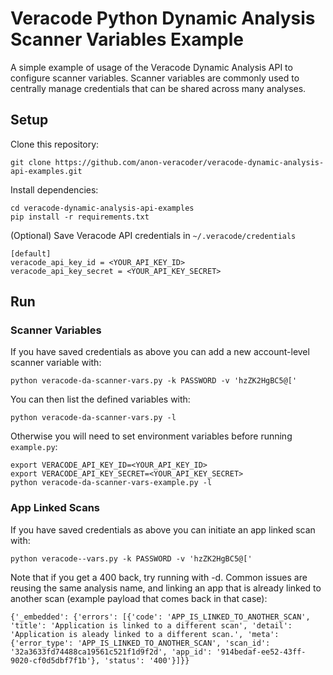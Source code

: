 # Veracode Python Dynamic Analysis Scanner Variables Example

A simple example of usage of the Veracode Dynamic Analysis API to configure 
scanner variables. Scanner variables are commonly used to centrally manage
 credentials that can be shared across many analyses.

## Setup

Clone this repository:

    git clone https://github.com/anon-veracoder/veracode-dynamic-analysis-api-examples.git

Install dependencies:

    cd veracode-dynamic-analysis-api-examples
    pip install -r requirements.txt

(Optional) Save Veracode API credentials in `~/.veracode/credentials`

    [default]
    veracode_api_key_id = <YOUR_API_KEY_ID>
    veracode_api_key_secret = <YOUR_API_KEY_SECRET>

## Run

### Scanner Variables

If you have saved credentials as above you can add a new account-level scanner
variable with:

    python veracode-da-scanner-vars.py -k PASSWORD -v 'hzZK2HgBC5@['
    
You can then list the defined variables with:

    python veracode-da-scanner-vars.py -l

Otherwise you will need to set environment variables before running `example.py`:

    export VERACODE_API_KEY_ID=<YOUR_API_KEY_ID>
    export VERACODE_API_KEY_SECRET=<YOUR_API_KEY_SECRET>
    python veracode-da-scanner-vars-example.py -l

### App Linked Scans

If you have saved credentials as above you can initiate an app linked scan with:

    python veracode--vars.py -k PASSWORD -v 'hzZK2HgBC5@['

Note that if you get a 400 back, try running with -d.  Common issues are reusing the same analysis name, and linking an app that is already linked to another scan (example payload that comes back in that case):

    {'_embedded': {'errors': [{'code': 'APP_IS_LINKED_TO_ANOTHER_SCAN', 'title': 'Application is linked to a different scan', 'detail': 'Application is aleady linked to a different scan.', 'meta': {'error_type': 'APP_IS_LINKED_TO_ANOTHER_SCAN', 'scan_id': '32a3633fd74488ca19561c521f1d9f2d', 'app_id': '914bedaf-ee52-43ff-9020-cf0d5dbf7f1b'}, 'status': '400'}]}}
